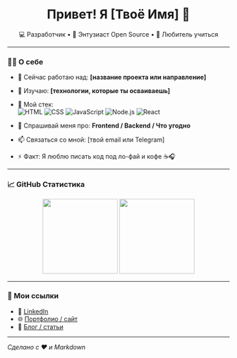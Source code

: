 <h1 align="center">Привет! Я [Твоё Имя] 👋</h1>

<p align="center">
  💻 Разработчик • 🚀 Энтузиаст Open Source • 🧠 Любитель учиться
</p>

---

### 👨‍💻 О себе

- 🔭 Сейчас работаю над: **[название проекта или направление]**
- 🌱 Изучаю: **[технологии, которые ты осваиваешь]**
- 🧰 Мой стек:  
  ![HTML](https://img.shields.io/badge/-HTML5-E34F26?style=flat&logo=html5&logoColor=white)
  ![CSS](https://img.shields.io/badge/-CSS3-1572B6?style=flat&logo=css3)
  ![JavaScript](https://img.shields.io/badge/-JavaScript-F7DF1E?style=flat&logo=javascript&logoColor=black)
  ![Node.js](https://img.shields.io/badge/-Node.js-339933?style=flat&logo=node.js&logoColor=white)
  ![React](https://img.shields.io/badge/-React-61DAFB?style=flat&logo=react&logoColor=black)
  <!-- добавь, что нужно -->

- 💬 Спрашивай меня про: **Frontend / Backend / Что угодно**
- 📫 Связаться со мной: [твой email или Telegram]
- ⚡ Факт: Я люблю писать код под ло-фай и кофе ☕🎧

---

### 📈 GitHub Статистика

<p align="center">
  <img src="https://github-readme-stats.vercel.app/api?username=bk-ru&show_icons=true&theme=tokyonight" height="170">
  <img src="https://github-readme-stats.vercel.app/api/top-langs/?username=bk-ru&layout=compact&theme=tokyonight" height="170">
</p>

---

### 🔗 Мои ссылки

- 💼 [LinkedIn](https://linkedin.com/in/твоя_ссылка)
- 🌐 [Портфолио / сайт](https://твойсайт.рф)
- 📝 [Блог / статьи](https://твойблог.ру)

---

_Сделано с ❤️ и Markdown_

